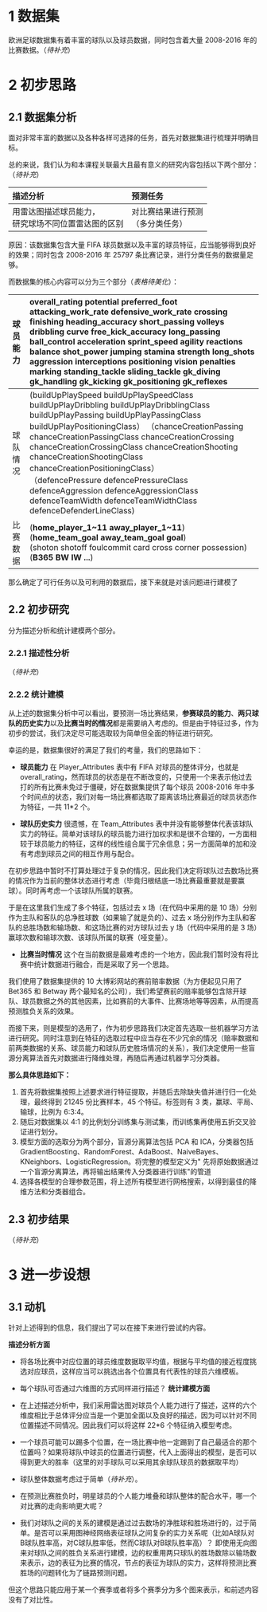 # 1 数据集

欧洲足球数据集有着丰富的球队以及球员数据，同时包含着大量 2008-2016 年的比赛数据。（*待补充*）

# 2 初步思路

## 2.1 数据集分析

面对非常丰富的数据以及各种各样可选择的任务，首先对数据集进行梳理并明确目标。

总的来说，我们认为和本课程关联最大且最有意义的研究内容包括以下两个部分：（*待补充*）

|描述分析|预测任务|
|:----|:----|
|用雷达图描述球员能力，<br>研究球场不同位置雷达图的区别|对比赛结果进行预测<br>（多分类任务）|

原因：该数据集包含大量 FIFA 球员数据以及丰富的球员特征，应当能够得到良好的效果；同时包含 2008-2016 年 25797 条比赛记录，进行分类任务的数据量足够。

而数据集的核心内容可以分为三个部分（*表格待美化*）：

|球员能力| **overall_rating** potential  preferred_foot  attacking_work_rate  defensive_work_rate  crossing  finishing  heading_accuracy  short_passing  volleys  dribbling  curve  free_kick_accuracy  long_passing  ball_control  acceleration  sprint_speed  agility  reactions  balance  shot_power  jumping  stamina  strength  long_shots  aggression  interceptions  positioning  vision  penalties  marking  standing_tackle  sliding_tackle  gk_diving  gk_handling  gk_kicking  gk_positioning  gk_reflexes                                                                                                          |
|:----|:--------------------------------------------------------------------------------------------------------------------------------------------------------------------------------------------------------------------------------------------------------------------------------------------------------------------------------------------------------------------------------------------------------------------------------------------------------------------------------------------------------------------------------------------------------------------------------------------------------------------|
|球队情况| (buildUpPlaySpeed  buildUpPlaySpeedClass  buildUpPlayDribbling  buildUpPlayDribblingClass  buildUpPlayPassing  buildUpPlayPassingClass  buildUpPlayPositioningClass） （chanceCreationPassing  chanceCreationPassingClass  chanceCreationCrossing  chanceCreationCrossingClass  chanceCreationShooting  chanceCreationShootingClass  chanceCreationPositioningClass）<br>（defencePressure  defencePressureClass defenceAggression defenceAggressionClass  defenceTeamWidth defenceTeamWidthClass defenceDefenderLineClass)                                                                                             |
|比赛数据| (**home_player_1~11 away_player_1~11**)  <br>(**home_team_goal away_team_goal                                                                                                                                                                                                                                                                                                                                                                                                                                         goal**)<br>(shoton shotoff  foulcommit card cross corner possession) <br>(**B365 BW IW ...**) |

那么确定了可行任务以及可利用的数据后，接下来就是对该问题进行建模了

## 2.2 初步研究

分为描述分析和统计建模两个部分。

### 2.2.1 描述性分析

（*待补充*）

### 2.2.2 统计建模

从上述的数据集分析中可以看出，要预测一场比赛结果，**参赛球员的能力**、**两只球队的历史实力**以及**比赛当时的情况**都是需要纳入考虑的。但是由于特征过多，作为初步的尝试，我们决定尽可能选取较为简单但全面的特征进行研究。

幸运的是，数据集很好的满足了我们的考量，我们的思路如下：

* **球员能力**
  在 Player_Attributes 表中有 FIFA 对球员的整体评分，也就是 overall_rating，然而球员的状态是在不断改变的，只使用一个来表示他过去打的所有比赛未免过于僵硬，好在数据集提供了每个球员 2008-2016
  年中多个时间点的状态，我们对每一场比赛都选取了距离该场比赛最近的球员状态作为特征，一共 11*2 个。

* **球队历史实力**
  很遗憾，在 Team_Attributes
  表中并没有能够整体代表该球队实力的特征。简单对该球队的球员能力进行加权求和是很不合理的，一方面相较于球员能力的特征，这样的线性组合属于冗余信息；另一方面简单的加和没有考虑到球员之间的相互作用与配合。

在初步思路中暂时不打算处理过于复杂的情况，因此我们决定将球队过去数场比赛的情况作为当前的整体状态进行考虑（毕竟归根结底一场比赛最重要就是要赢球）。同时再考虑一个该球队所属的联赛。

于是在这里我们生成了多个特征，包括过去 x 场（在代码中采用的是 10 场）分别作为主队和客队的总净胜球数（如果输了就是负的）、过去 x 场分别作为主队和客队的总胜场数和输场数、和这场比赛的对方球队过去 y 场（代码中采用的是 3
场）赢球次数和输球次数、该球队所属的联赛（哑变量）。

* **比赛当时情况**
  这个在当前数据是最难考虑的一个地方，因此我们暂时没有将比赛中统计数据进行融合，而是采取了另一个思路。

我们使用了数据集提供的 10 大博彩网站的赛前赔率数据（为方便起见只用了 Bet365 和 Betway
两个最知名的公司），我们希望赛前的赔率能够包含除开球队、球员数据之外的其他因素，比如赛前的大事件、比赛场地等等因素，从而提高预测胜负关系的效果。

而接下来，则是模型的选用了，作为初步思路我们决定首先选取一些机器学习方法进行研究。同时注意到在特征的选取过程中应当存在不少冗余的情况（赔率数据和前两类数据的关系、球员能力和球队历史胜场情况的关系），我们决定使用一些盲源分离算法首先对数据进行降维处理，再随后再通过机器学习分类器。

**那么具体思路如下：**

1. 首先将数据集按照上述要求进行特征提取，并随后去除缺失值并进行归一化处理，最终得到 21245 份比赛样本，45 个特征。标签则有 3 类，赢球、平局、输球，比例为 6:3:4。
2. 随后对数据集以 4:1 的比例划分训练集与测试集，而训练集再使用五折交叉验证进行划分。
3. 模型方面的选取分为两个部分，盲源分离算法包括 PCA 和 ICA，分类器包括
   GradientBoosting、RandomForest、AdaBoost、NaiveBayes、KNeighbors、LogisticRegression。将完整的模型定义为"
   先将原始数据通过一个盲源分离算法，再将输出结果传入分类器进行训练"的管道
4. 选择各模型的合理参数范围，将上述所有模型进行网格搜索，以得到最佳的降维方法和分类器组合。

## 2.3 初步结果

（*待补充*）

# 3 进一步设想

## 3.1 动机

针对上述得到的信息，我们提出了可以在接下来进行尝试的内容。

**描述分析方面**

* 将各场比赛中对应位置的球员维度数据取平均值，根据与平均值的接近程度挑选对应球员，这样应当可以挑选出各个位置具有代表性的球员六维模板。
* 每个球队可否通过六维图的方式同样进行描述？
  **统计建模方面**

* 在上述描述分析中，我们采用雷达图对球员个人能力进行了描述，这样的六个维度相比于总体评分应当是一个更加全面以及良好的描述，因为可以针对不同位置描述不同情况。因此我们可以将这样 22*6 个特征纳入模型考虑。
* 一个球员可能可以踢多个位置，在一场比赛中他一定踢到了自己最适合的那个位置吗？如果将球队中球员的位置进行调整，代入上面得出的模型，是否可以得到更大的胜率（这里的对手球队可以采用其余球队球员的数据取平均）
* 球队整体数据考虑过于简单（*待补充*）。
* 在预测比赛胜负时，明星球员的个人能力堆叠和球队整体的配合水平，哪一个对比赛的走向影响更大呢？

* 我们对球队之间的关系的建模是通过过去数场的净胜球和胜场进行的，过于简单。是否可以采用图神经网络表征球队之间复杂的实力关系呢（比如A球队对B球队胜率高，对C球队胜率低，然而C球队对B球队胜率高）？
  即使用无向图来对球队之间的胜负关系进行建模，边的权重用两只球队的胜场数除以输场数来表示，边的表征为比赛的情况，节点的表征为球队的实力，这样将预测比赛胜场的问题转化为了链路预测问题。

但这个思路只能应用于某一个赛季或者将多个赛季分为多个图来表示，和前述内容没有了对比性。




